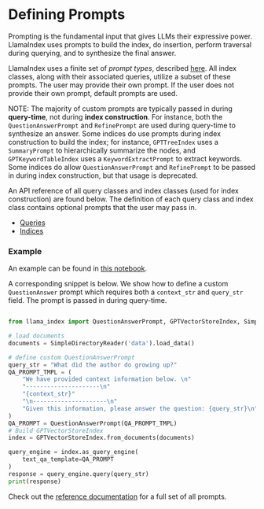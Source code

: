 # Defining Prompts

Prompting is the fundamental input that gives LLMs their expressive power. LlamaIndex uses prompts to build the index, do insertion, 
perform traversal during querying, and to synthesize the final answer.

LlamaIndex uses a finite set of *prompt types*, described [here](/reference/prompts.rst). 
All index classes, along with their associated queries, utilize a subset of these prompts. The user may provide their own prompt.
If the user does not provide their own prompt, default prompts are used.

NOTE: The majority of custom prompts are typically passed in during **query-time**, 
not during **index construction**. For instance, both the `QuestionAnswerPrompt` and `RefinePrompt` are used
during query-time to synthesize an answer. Some indices do use prompts during index construction
to build the index; for instance, `GPTTreeIndex` uses a `SummaryPrompt` to hierarchically
summarize the nodes, and `GPTKeywordTableIndex` uses a `KeywordExtractPrompt` to extract keywords.
Some indices do allow `QuestionAnswerPrompt` and `RefinePrompt` to be passed in during index
construction, but that usage is deprecated.


An API reference of all query classes and index classes (used for index construction) are found below. The definition of each query class and index class
contains optional prompts that the user may pass in.
- [Queries](/reference/query.rst)
- [Indices](/reference/indices.rst)


### Example

An example can be found in [this notebook](https://github.com/jerryjliu/gpt_index/blob/main/examples/paul_graham_essay/TestEssay.ipynb).


A corresponding snippet is below. We show how to define a custom `QuestionAnswer` prompt which
requires both a `context_str` and `query_str` field. The prompt is passed in during query-time.

```python

from llama_index import QuestionAnswerPrompt, GPTVectorStoreIndex, SimpleDirectoryReader

# load documents
documents = SimpleDirectoryReader('data').load_data()

# define custom QuestionAnswerPrompt
query_str = "What did the author do growing up?"
QA_PROMPT_TMPL = (
    "We have provided context information below. \n"
    "---------------------\n"
    "{context_str}"
    "\n---------------------\n"
    "Given this information, please answer the question: {query_str}\n"
)
QA_PROMPT = QuestionAnswerPrompt(QA_PROMPT_TMPL)
# Build GPTVectorStoreIndex
index = GPTVectorStoreIndex.from_documents(documents)

query_engine = index.as_query_engine(
    text_qa_template=QA_PROMPT
)
response = query_engine.query(query_str)
print(response)

```


Check out the [reference documentation](/reference/prompts.rst) for a full set of all prompts.
